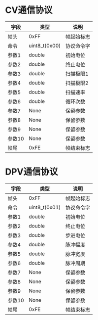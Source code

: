 # CV通信协议

| 字段   | 类型           | 说明         |
|--------|----------------|--------------|
| 帧头   | 0xFF           | 帧起始标志   |
| 命令   | uint8_t(0x00)  | 协议命令字   |
| 参数1  | double         | 初始电位     |
| 参数2  | double         | 终止电位     |
| 参数3  | double         | 扫描极限1    |
| 参数4  | double         | 扫描极限2    |
| 参数5  | double         | 扫描速率     |
| 参数6  | double         | 循环次数     |
| 参数7  | None           | 保留参数     |
| 参数8  | None           | 保留参数     |
| 参数9  | None           | 保留参数     |
| 参数10 | None           | 保留参数     |
| 帧尾   | 0xFE           | 帧结束标志   |

# DPV通信协议

| 字段   | 类型           | 说明         |
|--------|----------------|--------------|
| 帧头   | 0xFF           | 帧起始标志   |
| 命令   | uint8_t(0x01)  | 协议命令字   |
| 参数1  | double         | 初始电位     |
| 参数2  | double         | 终止电位     |
| 参数3  | double         | 步进电位     |
| 参数4  | double         | 脉冲幅度     |
| 参数5  | double         | 脉冲宽度     |
| 参数6  | double         | 脉冲周期     |
| 参数7  | None           | 保留参数     |
| 参数8  | None           | 保留参数     |
| 参数9  | None           | 保留参数     |
| 参数10 | None           | 保留参数     |
| 帧尾   | 0xFE           | 帧结束标志   |